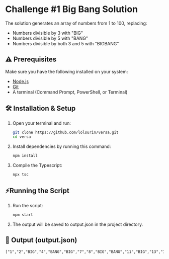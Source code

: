 # Challenge #1 Big Bang Solution

The solution generates an array of numbers from 1 to 100, replacing: 
- Numbers divisible by 3 with "BIG"
- Numbers divisible by 5 with "BANG"
- Numbers divisible by both 3 and 5 with "BIGBANG"

## ⚠️ Prerequisites
Make sure you have the following installed on your system:
- [Node.js](https://nodejs.org/) 
- [Git](https://git-scm.com/)
- A terminal (Command Prompt, PowerShell, or Terminal)

## 🛠️ Installation & Setup
1. Open your terminal and run:
   ```sh
   git clone https://github.com/lolsurin/versa.git
   cd versa

2. Install dependencies by running this command:
    ```sh 
    npm install 

3. Compile the Typescript:
    ```sh 
    npx tsc

## ⚡Running the Script
1. Run the script:
    ```sh
    npm start

2. The output will be saved to output.json in the project directory.


## 📜 Output (output.json)

    ["1","2","BIG","4","BANG","BIG","7","8","BIG","BANG","11","BIG","13","14","BIGBANG","16","17","BIG","19","BANG","BIG","22","23","BIG","BANG","26","BIG","28","29","BIGBANG","31","32","BIG","34","BANG","BIG","37","38","BIG","BANG","41","BIG","43","44","BIGBANG","46","47","BIG","49","BANG","BIG","52","53","BIG","BANG","56","BIG","58","59","BIGBANG","61","62","BIG","64","BANG","BIG","67","68","BIG","BANG","71","BIG","73","74","BIGBANG","76","77","BIG","79","BANG","BIG","82","83","BIG","BANG","86","BIG","88","89","BIGBANG","91","92","BIG","94","BANG","BIG","97","98","BIG","BANG"]